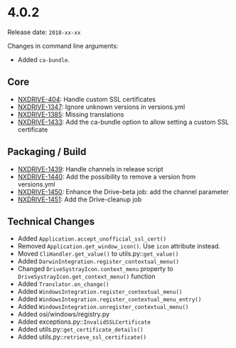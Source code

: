 # 4.0.2

Release date: `2018-xx-xx`

Changes in command line arguments:

- Added `ca-bundle`.

## Core

- [NXDRIVE-404](https://jira.nuxeo.com/browse/NXDRIVE-404): Handle custom SSL certificates
- [NXDRIVE-1347](https://jira.nuxeo.com/browse/NXDRIVE-1347): Ignore unknown versions in versions.yml
- [NXDRIVE-1385](https://jira.nuxeo.com/browse/NXDRIVE-1385): Missing translations
- [NXDRIVE-1433](https://jira.nuxeo.com/browse/NXDRIVE-1433): Add the ca-bundle option to allow setting a custom SSL certificate

## Packaging / Build

- [NXDRIVE-1439](https://jira.nuxeo.com/browse/NXDRIVE-1439): Handle channels in release script
- [NXDRIVE-1440](https://jira.nuxeo.com/browse/NXDRIVE-1440): Add the possibility to remove a version from versions.yml
- [NXDRIVE-1450](https://jira.nuxeo.com/browse/NXDRIVE-1450): Enhance the Drive-beta job: add the channel parameter
- [NXDRIVE-1451](https://jira.nuxeo.com/browse/NXDRIVE-1451): Add the Drive-cleanup job

## Technical Changes

- Added `Application.accept_unofficial_ssl_cert()`
- Removed `Application.get_window_icon()`. Use `icon` attribute instead.
- Moved `CliHandler.get_value()` to utils.py::`get_value()`
- Added `DarwinIntegration.register_contextual_menu()`
- Changed `DriveSystrayIcon.context_menu` property to `DriveSystrayIcon.get_context_menu()` function
- Added `Translator.on_change()`
- Added `WindowsIntegration.register_contextual_menu()`
- Added `WindowsIntegration.register_contextual_menu_entry()`
- Added `WindowsIntegration.unregister_contextual_menu()`
- Added osi/windows/registry.py
- Added exceptions.py::`InvalidSSLCertificate`
- Added utils.py::`get_certificate_details()`
- Added utils.py::`retrieve_ssl_certificate()`
